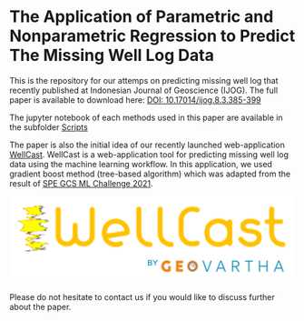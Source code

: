 # The Application of Parametric and Nonparametric Regression to Predict The Missing Well Log Data

This is the repository for our attemps on predicting missing well log that recently published at Indonesian Journal of Geoscience (IJOG). The full paper is available to download here: [DOI: 10.17014/ijog.8.3.385-399](http://ijog.bgl.esdm.go.id/index.php/IJOG/article/view/720) 

The jupyter notebook of each methods used in this paper are available in the subfolder [Scripts](https://github.com/panjoel4/ML-missingWellLogPrediction/tree/master/SCRIPTS/JUPYTER)

The paper is also the initial idea of our recently launched web-application [WellCast](https://wellcast.geovartha.id). WellCast is a web-application tool for predicting missing well log data using the machine learning workflow. In this application, we used gradient boost method (tree-based algorithm) which was adapted from the result of [SPE GCS ML Challenge 2021](https://github.com/Geovartha/spe-gcs-ml-challenge-2021-/blob/main/spe_gcs_ml_challenge_2021.ipynb).

[![Wellcast](https://github.com/panjoel4/ML-missingWellLogPrediction/blob/master/by%20geov.png)](https://wellcast.geovartha.id)


Please do not hesitate to contact us if you would like to discuss further about the paper.
